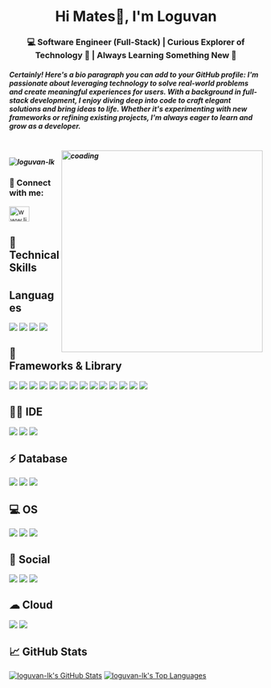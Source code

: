 <h1 align="center">Hi Mates👋, I'm Loguvan</h1>
<h3 align="center">💻 Software Engineer (Full-Stack) | Curious Explorer of Technology 🚀 | Always Learning Something New 🌟</h3>
<h5>Certainly! Here's a bio paragraph you can add to your GitHub profile: I'm passionate about leveraging technology to solve real-world problems and create meaningful experiences for users. With a background in full-stack development, I enjoy diving deep into code to craft elegant solutions and bring ideas to life. Whether it's experimenting with new frameworks or refining existing projects, I'm always eager to learn and grow as a developer.<h5>
  </br>
<img align="right" alt="coading" width="400" src="https://user-images.githubusercontent.com/55389276/140866485-8fb1c876-9a8f-4d6a-98dc-08c4981eaf70.gif" >
<p align="left"> <img src="https://komarev.com/ghpvc/?username=loguvan-lk&label=Profile%20views&color=0e75b6&style=flat" alt="loguvan-lk" /> </p>
<!-- - 🌱 I’m currently learning **react and nodeJS** -->

<!-- - 📫 How to reach me **loguvanofficial@gmail.com** -->

<h3 align="left"> 🤝 Connect with me:</h3>
<p align="left">

<a href="https://www.linkedin.com/in/loguvan-lk" target="blank"><img align="center" src="https://raw.githubusercontent.com/rahuldkjain/github-profile-readme-generator/master/src/images/icons/Social/linked-in-alt.svg" alt="www.linkedin.com/in/loguvan-lk" height="30" width="40" /></a>
</p>

## 💼 Technical Skills

## Languages
![](https://img.shields.io/badge/HTML5-E34F26?style=for-the-badge&logo=html5&logoColor=white)
![](https://img.shields.io/badge/JavaScript-323330?style=for-the-badge&logo=javascript&logoColor=F7DF1E)
![](https://img.shields.io/badge/Python-FFD43B?style=for-the-badge&logo=python&logoColor=blue)
![](https://img.shields.io/badge/PHP-777BB4?style=for-the-badge&logo=php&logoColor=white)
## 🚀 Frameworks & Library 
![](https://img.shields.io/badge/GraphQl-E10098?style=for-the-badge&logo=graphql&logoColor=white)
![](https://img.shields.io/badge/Postman-FF6C37?style=for-the-badge&logo=Postman&logoColor=white)
![](https://img.shields.io/badge/Angular-DD0031?style=for-the-badge&logo=angular&logoColor=white)
![](https://img.shields.io/badge/AngularJS-E23237?style=for-the-badge&logo=angularjs&logoColor=white)
![](https://img.shields.io/badge/JWT-000000?style=for-the-badge&logo=JSON%20web%20tokens&logoColor=white)
![](https://img.shields.io/badge/next%20js-000000?style=for-the-badge&logo=nextdotjs&logoColor=white)
![](https://img.shields.io/badge/React-20232A?style=for-the-badge&logo=react&logoColor=61DAFB)
![](https://img.shields.io/badge/Redux-593D88?style=for-the-badge&logo=redux&logoColor=white)
![](https://img.shields.io/badge/livewire-4e56a6?style=for-the-badge&logo=livewire&logoColor=white)
![](https://img.shields.io/badge/Laravel-FF2D20?style=for-the-badge&logo=laravel&logoColor=white)
![](https://img.shields.io/badge/Codeigniter-EF4223?style=for-the-badge&logo=codeigniter&logoColor=white)
![](https://img.shields.io/badge/Node%20js-339933?style=for-the-badge&logo=nodedotjs&logoColor=white)
![](https://img.shields.io/badge/Chart%20js-FF6384?style=for-the-badge&logo=chartdotjs&logoColor=white)
![](https://img.shields.io/badge/Material%20UI-007FFF?style=for-the-badge&logo=mui&logoColor=white)

## 👩‍💻 IDE
![](https://img.shields.io/badge/VIM-%2311AB00.svg?&style=for-the-badge&logo=vim&logoColor=white)
![](http://img.shields.io/badge/-PHPStorm-181717?style=for-the-badge&logo=phpstorm&logoColor=white)
![](https://img.shields.io/badge/VSCode-0078D4?style=for-the-badge&logo=visual%20studio%20code&logoColor=white)

## ⚡ Database
![](https://img.shields.io/badge/MongoDB-4EA94B?style=for-the-badge&logo=mongodb&logoColor=white)
![](https://img.shields.io/badge/MySQL-005C84?style=for-the-badge&logo=mysql&logoColor=white)
![](https://img.shields.io/badge/MariaDB-003545?style=for-the-badge&logo=mariadb&logoColor=white)

## 💻 OS
![](https://img.shields.io/badge/Ubuntu-E95420?style=for-the-badge&logo=ubuntu&logoColor=white)
![](https://img.shields.io/badge/Kali_Linux-557C94?style=for-the-badge&logo=kali-linux&logoColor=white)
![](https://img.shields.io/badge/Windows-0078D6?style=for-the-badge&logo=windows&logoColor=white)

## 👨 Social
![](https://img.shields.io/badge/GitHub-100000?style=for-the-badge&logo=github&logoColor=white)
![](https://img.shields.io/badge/GitLab-330F63?style=for-the-badge&logo=gitlab&logoColor=white)
![](https://img.shields.io/badge/GIT-E44C30?style=for-the-badge&logo=git&logoColor=white)

## ☁ Cloud
![](https://img.shields.io/badge/Amazon_AWS-FF9900?style=for-the-badge&logo=amazonaws&logoColor=white)
![](https://img.shields.io/badge/Google_Cloud-4285F4?style=for-the-badge&logo=google-cloud&logoColor=white)

## 📈 GitHub Stats 
[![loguvan-lk's GitHub Stats](https://github-readme-stats.vercel.app/api?username=loguvan-lk&show_icons=true&locale=en)](https://github.com/loguvan-lk)
[![loguvan-lk's Top Languages](https://github-readme-stats.vercel.app/api/top-langs/?username=loguvan-lk&show_icons=true&locale=en&layout=compact)](https://github.com/loguvan-lk)

<!--p><img align="center" src="https://github-readme-streak-stats.herokuapp.com/?user=loguvan-lk&" alt="loguvan-lk" /></p-->
